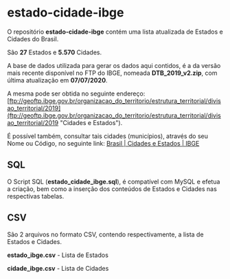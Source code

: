 # estado-cidade-ibge

O repositório **estado-cidade-ibge** contém uma lista atualizada de Estados e Cidades do Brasil.

São **27** Estados e **5.570** Cidades.

A base de dados utilizada para gerar os dados aqui contidos, é a da versão mais recente disponível no FTP do IBGE, nomeada **DTB_2019_v2.zip**, com última atualização em **07/07/2020**.

A mesma pode ser obtida no seguinte endereço:
[ftp://geoftp.ibge.gov.br/organizacao_do_territorio/estrutura_territorial/divisao_territorial/2019](ftp://geoftp.ibge.gov.br/organizacao_do_territorio/estrutura_territorial/divisao_territorial/2019 "Cidades e Estados").

É possível também, consultar tais cidades (municípios), através do seu Nome ou Código, no seguinte link:
[Brasil | Cidades e Estados | IBGE](https://www.ibge.gov.br/cidades-e-estados.html?view=municipio "Cidades e Estados")

## SQL

O Script SQL (**estado_cidade_ibge.sql**), é compatível com MySQL e efetua a criação, bem como a inserção dos conteúdos de Estados e Cidades nas respectivas tabelas.

## CSV

São 2 arquivos no formato CSV, contendo respectivamente, a lista de Estados e Cidades.

**estado_ibge.csv** - Lista de Estados

**cidade_ibge.csv** - Lista de Cidades
